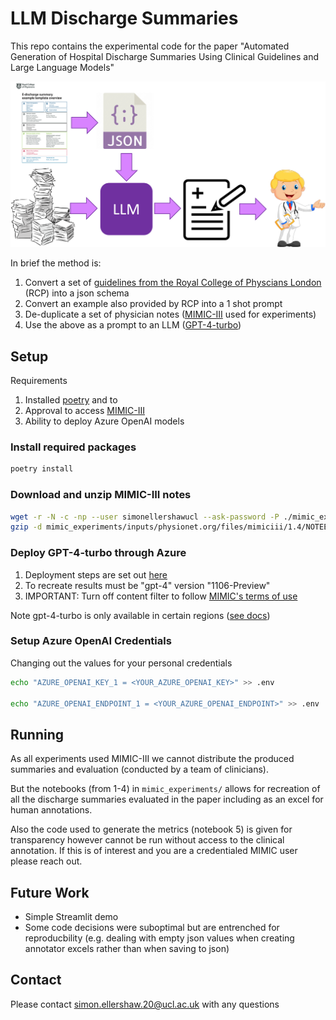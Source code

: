 # LLM Discharge Summaries

This repo contains the experimental code for the paper "Automated Generation of Hospital Discharge Summaries Using Clinical Guidelines and Large Language Models"

![Method Diagrame](figures/end_to_end.png)

In brief the method is:
1. Convert a set of [guidelines from the Royal College of Physcians London](https://www.rcplondon.ac.uk/guidelines-policy/improving-discharge-summaries-learning-resource-materials) (RCP) into a json schema
1. Convert an example also provided by RCP into a 1 shot prompt
1. De-duplicate a set of physician notes ([MIMIC-III](https://physionet.org/content/mimiciii/1.4/) used for experiments)
1. Use the above as a prompt to an LLM ([GPT-4-turbo](https://platform.openai.com/docs/models/gpt-4-and-gpt-4-turbo))

## Setup

Requirements
1. Installed [poetry](https://python-poetry.org/docs/) and to
1. Approval to access [MIMIC-III](https://physionet.org/content/mimiciii/1.4/)
1. Ability to deploy Azure OpenAI models

### Install required packages

```bash
poetry install
```

### Download and unzip MIMIC-III notes

```bash
wget -r -N -c -np --user simonellershawucl --ask-password -P ./mimic_experiments/inputs/ https://physionet.org/files/mimiciii/1.4/NOTEEVENTS.csv.gz
gzip -d mimic_experiments/inputs/physionet.org/files/mimiciii/1.4/NOTEEVENTS.csv.gz
```

### Deploy GPT-4-turbo through Azure
1. Deployment steps are set out [here](https://learn.microsoft.com/en-us/azure/ai-services/openai/how-to/create-resource?pivots=web-portal)
1. To recreate results must be "gpt-4" version "1106-Preview"
1. IMPORTANT: Turn off content filter to follow [MIMIC's terms of use](https://physionet.org/news/post/415)

Note gpt-4-turbo is only available in certain regions ([see docs](https://learn.microsoft.com/en-us/azure/ai-services/openai/concepts/models#gpt-4-and-gpt-4-turbo-preview-model-availability))

### Setup Azure OpenAI Credentials
Changing out the values for your personal credentials

```bash
echo "AZURE_OPENAI_KEY_1 = <YOUR_AZURE_OPENAI_KEY>" >> .env

echo "AZURE_OPENAI_ENDPOINT_1 = <YOUR_AZURE_OPENAI_ENDPOINT>" >> .env
```

## Running

As all experiments used MIMIC-III we cannot distribute the produced summaries and evaluation (conducted by a team of clinicians).

But the notebooks (from 1-4) in `mimic_experiments/` allows for recreation of all the discharge summaries evaluated in the paper including as an excel for human annotations.

Also the code used to generate the metrics (notebook 5) is given for transparency however cannot be run without access to the clinical annotation. If this is of interest and you are a credentialed MIMIC user please reach out.


## Future Work

- Simple Streamlit demo
- Some code decisions were suboptimal but are entrenched for reproducbility (e.g. dealing with empty json values when creating annotator excels rather than when saving to json)

## Contact

Please contact <simon.ellershaw.20@ucl.ac.uk> with any questions
